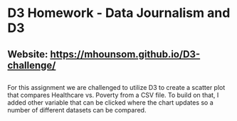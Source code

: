 # D3 Homework - Data Journalism and D3

## Website: https://mhounsom.github.io/D3-challenge/


##
For this assignment we are challenged to utilize D3 to create a scatter plot that compares Healthcare vs. Poverty from a CSV file. To build on that, I added other variable that can be clicked where the chart updates so a number of different datasets can be compared. 
